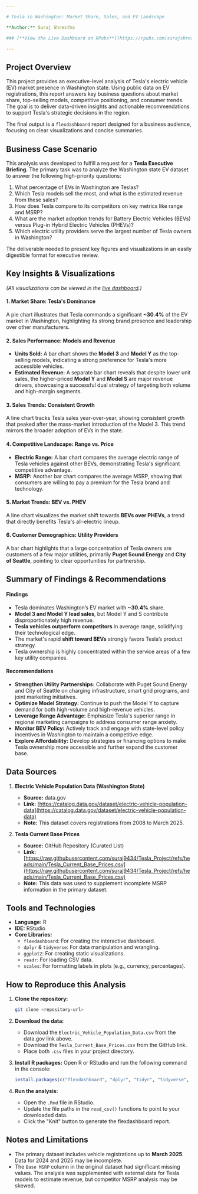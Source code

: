```yaml
---

# Tesla in Washington: Market Share, Sales, and EV Landscape

**Author:** Suraj Shrestha

### [**View the Live Dashboard on RPubs**](https://rpubs.com/surajshrestha7494/1346455)

---
```


## Project Overview

This project provides an executive-level analysis of Tesla's electric vehicle (EV) market presence in Washington state. Using public data on EV registrations, this report answers key business questions about market share, top-selling models, competitive positioning, and consumer trends. The goal is to deliver data-driven insights and actionable recommendations to support Tesla's strategic decisions in the region.

The final output is a `flexdashboard` report designed for a business audience, focusing on clear visualizations and concise summaries.

## Business Case Scenario

This analysis was developed to fulfill a request for a **Tesla Executive Briefing**. The primary task was to analyze the Washington state EV dataset to answer the following high-priority questions:

1.  What percentage of EVs in Washington are Teslas?
2.  Which Tesla models sell the most, and what is the estimated revenue from these sales?
3.  How does Tesla compare to its competitors on key metrics like range and MSRP?
4.  What are the market adoption trends for Battery Electric Vehicles (BEVs) versus Plug-in Hybrid Electric Vehicles (PHEVs)?
5.  Which electric utility providers serve the largest number of Tesla owners in Washington?

The deliverable needed to present key figures and visualizations in an easily digestible format for executive review.

## Key Insights & Visualizations

*(All visualizations can be viewed in the [live dashboard](https://rpubs.com/surajshrestha7494/1346455).)*

#### 1. Market Share: Tesla's Dominance
A pie chart illustrates that Tesla commands a significant **~30.4%** of the EV market in Washington, highlighting its strong brand presence and leadership over other manufacturers.

#### 2. Sales Performance: Models and Revenue
-   **Units Sold:** A bar chart shows the **Model 3** and **Model Y** as the top-selling models, indicating a strong preference for Tesla's more accessible vehicles.
-   **Estimated Revenue:** A separate bar chart reveals that despite lower unit sales, the higher-priced **Model Y** and **Model S** are major revenue drivers, showcasing a successful dual strategy of targeting both volume and high-margin segments.

#### 3. Sales Trends: Consistent Growth
A line chart tracks Tesla sales year-over-year, showing consistent growth that peaked after the mass-market introduction of the Model 3. This trend mirrors the broader adoption of EVs in the state.

#### 4. Competitive Landscape: Range vs. Price
-   **Electric Range:** A bar chart compares the average electric range of Tesla vehicles against other BEVs, demonstrating Tesla's significant competitive advantage.
-   **MSRP:** Another bar chart compares the average MSRP, showing that consumers are willing to pay a premium for the Tesla brand and technology.

#### 5. Market Trends: BEV vs. PHEV
A line chart visualizes the market shift towards **BEVs over PHEVs**, a trend that directly benefits Tesla's all-electric lineup.

#### 6. Customer Demographics: Utility Providers
A bar chart highlights that a large concentration of Tesla owners are customers of a few major utilities, primarily **Puget Sound Energy** and **City of Seattle**, pointing to clear opportunities for partnership.

## Summary of Findings & Recommendations

#### **Findings**
-   Tesla dominates Washington’s EV market with **~30.4%** share.
-   **Model 3 and Model Y lead sales**, but Model Y and S contribute disproportionately high revenue.
-   **Tesla vehicles outperform competitors** in average range, solidifying their technological edge.
-   The market's rapid **shift toward BEVs** strongly favors Tesla’s product strategy.
-   Tesla ownership is highly concentrated within the service areas of a few key utility companies.

#### **Recommendations**
-   **Strengthen Utility Partnerships:** Collaborate with Puget Sound Energy and City of Seattle on charging infrastructure, smart grid programs, and joint marketing initiatives.
-   **Optimize Model Strategy:** Continue to push the Model Y to capture demand for both high-volume and high-revenue vehicles.
-   **Leverage Range Advantage:** Emphasize Tesla's superior range in regional marketing campaigns to address consumer range anxiety.
-   **Monitor BEV Policy:** Actively track and engage with state-level policy incentives in Washington to maintain a competitive edge.
-   **Explore Affordability:** Develop strategies or financing options to make Tesla ownership more accessible and further expand the customer base.

## Data Sources

1.  **Electric Vehicle Population Data (Washington State)**
    -   **Source:** data.gov
    -   **Link:** [https://catalog.data.gov/dataset/electric-vehicle-population-data](https://catalog.data.gov/dataset/electric-vehicle-population-data)
    -   **Note:** This dataset covers registrations from 2008 to March 2025.

2.  **Tesla Current Base Prices**
    -   **Source:** GitHub Repository (Curated List)
    -   **Link:** [https://raw.githubusercontent.com/suraj9434/Tesla_Project/refs/heads/main/Tesla_Current_Base_Prices.csv](https://raw.githubusercontent.com/suraj9434/Tesla_Project/refs/heads/main/Tesla_Current_Base_Prices.csv)
    -   **Note:** This data was used to supplement incomplete MSRP information in the primary dataset.

## Tools and Technologies

-   **Language:** R
-   **IDE:** RStudio
-   **Core Libraries:**
    -   `flexdashboard`: For creating the interactive dashboard.
    -   `dplyr` & `tidyverse`: For data manipulation and wrangling.
    -   `ggplot2`: For creating static visualizations.
    -   `readr`: For loading CSV data.
    -   `scales`: For formatting labels in plots (e.g., currency, percentages).

## How to Reproduce this Analysis

1.  **Clone the repository:**
    ```bash
    git clone <repository-url>
    ```
2.  **Download the data:**
    -   Download the `Electric_Vehicle_Population_Data.csv` from the data.gov link above.
    -   Download the `Tesla_Current_Base_Prices.csv` from the GitHub link.
    -   Place both `.csv` files in your project directory.

3.  **Install R packages:**
    Open R or RStudio and run the following command in the console:
    ```r
    install.packages(c("flexdashboard", "dplyr", "tidyr", "tidyverse", "ggplot2", "scales", "readr", "stringr"))
    ```
4.  **Run the analysis:**
    -   Open the `.Rmd` file in RStudio.
    -   Update the file paths in the `read_csv()` functions to point to your downloaded data.
    -   Click the "Knit" button to generate the flexdashboard report.

## Notes and Limitations

-   The primary dataset includes vehicle registrations up to **March 2025**. Data for 2024 and 2025 may be incomplete.
-   The `Base MSRP` column in the original dataset had significant missing values. The analysis was supplemented with external data for Tesla models to estimate revenue, but competitor MSRP analysis may be skewed.
